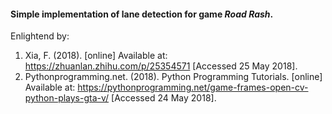 #### Simple implementation of lane detection for game *Road Rash*.


Enlightend by:

1. Xia, F. (2018). [online] Available at: https://zhuanlan.zhihu.com/p/25354571 [Accessed 25 May 2018].
2. Pythonprogramming.net. (2018). Python Programming Tutorials. [online] Available at: https://pythonprogramming.net/game-frames-open-cv-python-plays-gta-v/ [Accessed 24 May 2018].
